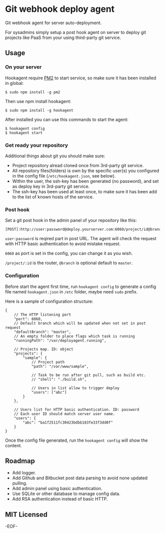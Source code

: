 Git webhook deploy agent
==========

Git webhook agent for server auto-deployment.

For sysadmins simply setup a post hook agent on server to deploy git projects like PaaS from your using third-party git service.

Usage
----------

### On your server ###

Hookagent require [PM2][] to start service, so make sure it has been installed in global:

    $ sudo npm install -g pm2

Then use npm install hookagent:

    $ sudo npm install -g hookagent

After installed you can use this commands to start the agent:

    $ hookagent config
    $ hookagent start

### Get ready your repository ###

Additional things about git you should make sure:

* Project repository alread cloned once from 3rd-party git service.
* All repository files(folders) is own by the specific user(s) you configured in the config file (`/etc/hookagent.json`, see below).
* Within the user, the ssh-key has been generated (no password), and set as deploy key in 3rd-party git service.
* The ssh-key has been used at least once, to make sure it has been add to the list of known hosts of the service.

### Post hook ###

Set a git post hook in the admin panel of your repository like this:

    [POST]:http://user:password@deploy.yourserver.com:6060/project/id@branch

`user:password` is reqired part in post URL. The agent will check the request with HTTP basic authentication to avoid mistake request.

`6060` as port is set in the config, you can change it as you wish.

`/project/:id` is the router, `@branch` is optional default to `master`.

### Configuration ###

Before start the agent first time, run `hookagent config` to generate a config file named `hookagent.json` in `/etc` folder, maybe need `sudo` prefix.

Here is a sample of configuration structure:

    {
        // The HTTP listening port
        "port": 6060,
        // Default branch which will be updated when not set in post request
        "defaultBranch": "master",
        // An empty folder to place flags which task is running
        "runningPath": "/var/deployagent.running",

        // Projects map. ID: object
        "projects": {
            "sample": {
                // Project path
                "path": "/var/www/sample",

                // Task to be run after git pull, such as build etc.
                // "shell": "./build.sh",

                // Users in list allow to trigger deploy
                "users": ["abc"]
            }
        },

        // Users list for HTTP basic authentication. ID: password
        // Each user ID should match server user name.
        "users": {
            "abc": "ba1f2511fc30423bdbb183fe33f3dd0f"
        }
    }

Once the config file generated, run the `hookagent config` will show the content.

Roadmap
-----------

* Add logger.
* Add Github and Bitbucket post data parsing to avoid none updated pulling.
* Add admin panel using basic authentication.
* Use SQLite or other database to manage config data.
* Add RSA authentication instead of basic HTTP.

MIT Licensed
----------

-EOF-

[PM2]: https://github.com/Unitech/PM2

